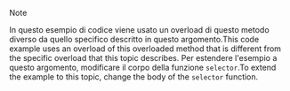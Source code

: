 > [!NOTE]
>  <span data-ttu-id="549fc-101">In questo esempio di codice viene usato un overload di questo metodo diverso da quello specifico descritto in questo argomento.</span><span class="sxs-lookup"><span data-stu-id="549fc-101">This code example uses an overload of this overloaded method that is different from the specific overload that this topic describes.</span></span> <span data-ttu-id="549fc-102">Per estendere l'esempio a questo argomento, modificare il corpo della funzione `selector`.</span><span class="sxs-lookup"><span data-stu-id="549fc-102">To extend the example to this topic, change the body of the `selector` function.</span></span>